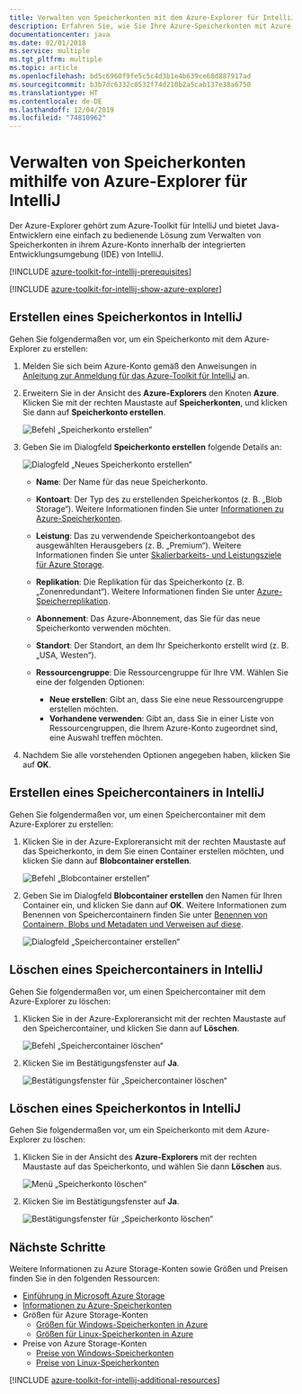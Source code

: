 ```yaml
---
title: Verwalten von Speicherkonten mit dem Azure-Explorer für IntelliJ
description: Erfahren Sie, wie Sie Ihre Azure-Speicherkonten mit Azure-Explorer für IntelliJ verwalten.
documentationcenter: java
ms.date: 02/01/2018
ms.service: multiple
ms.tgt_pltfrm: multiple
ms.topic: article
ms.openlocfilehash: bd5c6960f9fe5c5c4d3b1e4b639ce68d887917ad
ms.sourcegitcommit: b3b7dc6332c0532f74d210b2a5cab137e38a6750
ms.translationtype: HT
ms.contentlocale: de-DE
ms.lasthandoff: 12/04/2019
ms.locfileid: "74810962"
---
```

# <a name="manage-storage-accounts-by-using-the-azure-explorer-for-intellij"></a>Verwalten von Speicherkonten mithilfe von Azure-Explorer für IntelliJ

Der Azure-Explorer gehört zum Azure-Toolkit für IntelliJ und bietet Java-Entwicklern eine einfach zu bedienende Lösung zum Verwalten von Speicherkonten in ihrem Azure-Konto innerhalb der integrierten Entwicklungsumgebung (IDE) von IntelliJ.

[!INCLUDE [azure-toolkit-for-intellij-prerequisites](../includes/azure-toolkit-for-intellij-prerequisites.md)]

[!INCLUDE [azure-toolkit-for-intellij-show-azure-explorer](../includes/azure-toolkit-for-intellij-show-azure-explorer.md)]

## <a name="create-a-storage-account-in-intellij"></a>Erstellen eines Speicherkontos in IntelliJ

Gehen Sie folgendermaßen vor, um ein Speicherkonto mit dem Azure-Explorer zu erstellen:

1. Melden Sie sich beim Azure-Konto gemäß den Anweisungen in [Anleitung zur Anmeldung für das Azure-Toolkit für IntelliJ] an. 

2. Erweitern Sie in der Ansicht des **Azure-Explorers** den Knoten **Azure**. Klicken Sie mit der rechten Maustaste auf **Speicherkonten**, und klicken Sie dann auf **Speicherkonto erstellen**.

   ![Befehl „Speicherkonto erstellen“][CS01]

3. Geben Sie im Dialogfeld **Speicherkonto erstellen** folgende Details an:

   ![Dialogfeld „Neues Speicherkonto erstellen“][CS02]

   * **Name**: Der Name für das neue Speicherkonto.

   * **Kontoart**: Der Typ des zu erstellenden Speicherkontos (z. B. „Blob Storage“). Weitere Informationen finden Sie unter [Informationen zu Azure-Speicherkonten]. 

   * **Leistung**: Das zu verwendende Speicherkontoangebot des ausgewählten Herausgebers (z. B. „Premium“). Weitere Informationen finden Sie unter [Skalierbarkeits- und Leistungsziele für Azure Storage]. 

   * **Replikation**: Die Replikation für das Speicherkonto (z. B. „Zonenredundant“). Weitere Informationen finden Sie unter [Azure-Speicherreplikation]. 

   * **Abonnement**: Das Azure-Abonnement, das Sie für das neue Speicherkonto verwenden möchten.

   * **Standort**: Der Standort, an dem Ihr Speicherkonto erstellt wird (z. B. „USA, Westen“).

   * **Ressourcengruppe**: Die Ressourcengruppe für Ihre VM. Wählen Sie eine der folgenden Optionen:
      * **Neue erstellen**: Gibt an, dass Sie eine neue Ressourcengruppe erstellen möchten.
      * **Vorhandene verwenden**: Gibt an, dass Sie in einer Liste von Ressourcengruppen, die Ihrem Azure-Konto zugeordnet sind, eine Auswahl treffen möchten.

4. Nachdem Sie alle vorstehenden Optionen angegeben haben, klicken Sie auf **OK**.

## <a name="create-a-storage-container-in-intellij"></a>Erstellen eines Speichercontainers in IntelliJ

Gehen Sie folgendermaßen vor, um einen Speichercontainer mit dem Azure-Explorer zu erstellen:

1. Klicken Sie in der Azure-Exploreransicht mit der rechten Maustaste auf das Speicherkonto, in dem Sie einen Container erstellen möchten, und klicken Sie dann auf **Blobcontainer erstellen**.

   ![Befehl „Blobcontainer erstellen“][CC01]

2. Geben Sie im Dialogfeld **Blobcontainer erstellen** den Namen für Ihren Container ein, und klicken Sie dann auf **OK**. Weitere Informationen zum Benennen von Speichercontainern finden Sie unter [Benennen von Containern, Blobs und Metadaten und Verweisen auf diese].

   ![Dialogfeld „Speichercontainer erstellen“][CC02]

## <a name="delete-a-storage-container-in-intellij"></a>Löschen eines Speichercontainers in IntelliJ

Gehen Sie folgendermaßen vor, um einen Speichercontainer mit dem Azure-Explorer zu löschen:

1. Klicken Sie in der Azure-Exploreransicht mit der rechten Maustaste auf den Speichercontainer, und klicken Sie dann auf **Löschen**.

   ![Befehl „Speichercontainer löschen“][DC01]

2. Klicken Sie im Bestätigungsfenster auf **Ja**.

   ![Bestätigungsfenster für „Speichercontainer löschen“][DC02]

## <a name="delete-a-storage-account-in-intellij"></a>Löschen eines Speicherkontos in IntelliJ

Gehen Sie folgendermaßen vor, um ein Speicherkonto mit dem Azure-Explorer zu löschen:

1. Klicken Sie in der Ansicht des **Azure-Explorers** mit der rechten Maustaste auf das Speicherkonto, und wählen Sie dann **Löschen** aus.

   ![Menü „Speicherkonto löschen“][DS01]

2. Klicken Sie im Bestätigungsfenster auf **Ja**.

   ![Bestätigungsfenster für „Speicherkonto löschen“][DS02]

## <a name="next-steps"></a>Nächste Schritte

Weitere Informationen zu Azure Storage-Konten sowie Größen und Preisen finden Sie in den folgenden Ressourcen:

* [Einführung in Microsoft Azure Storage]
* [Informationen zu Azure-Speicherkonten]
* Größen für Azure Storage-Konten
  * [Größen für Windows-Speicherkonten in Azure]
  * [Größen für Linux-Speicherkonten in Azure]
* Preise von Azure Storage-Konten
  * [Preise von Windows-Speicherkonten]
  * [Preise von Linux-Speicherkonten]

[!INCLUDE [azure-toolkit-for-intellij-additional-resources](../includes/azure-toolkit-for-intellij-additional-resources.md)]

<!-- URL List -->

[Anleitung zur Anmeldung für das Azure-Toolkit für IntelliJ]: ./azure-toolkit-for-intellij-sign-in-instructions.md
[Einführung in Microsoft Azure Storage]: /azure/storage/storage-introduction
[Informationen zu Azure-Speicherkonten]: /azure/storage/storage-create-storage-account
[Azure-Speicherreplikation]: /azure/storage/storage-redundancy
[Skalierbarkeits- und Leistungsziele für Azure Storage]: /azure/storage/storage-scalability-targets
[Benennen von Containern, BLOBs und Metadaten und Verweisen auf diese]: https://go.microsoft.com/fwlink/?LinkId=255555

[Größen für Windows-Speicherkonten in Azure]: /azure/virtual-machines/virtual-machines-windows-sizes
[Größen für Linux-Speicherkonten in Azure]: /azure/virtual-machines/virtual-machines-linux-sizes
[Preise von Windows-Speicherkonten]: https://azure.microsoft.com/pricing/details/virtual-machines/windows/
[Preise von Linux-Speicherkonten]: https://azure.microsoft.com/pricing/details/virtual-machines/linux/

<!-- IMG List -->

[CS01]: media/azure-toolkit-for-intellij-managing-storage-accounts-using-azure-explorer/CS01.png
[CS02]: media/azure-toolkit-for-intellij-managing-storage-accounts-using-azure-explorer/CS02.png
[CC01]: media/azure-toolkit-for-intellij-managing-storage-accounts-using-azure-explorer/CC01.png
[CC02]: media/azure-toolkit-for-intellij-managing-storage-accounts-using-azure-explorer/CC02.png

[DS01]: media/azure-toolkit-for-intellij-managing-storage-accounts-using-azure-explorer/DS01.png
[DS02]: media/azure-toolkit-for-intellij-managing-storage-accounts-using-azure-explorer/DS02.png
[DC01]: media/azure-toolkit-for-intellij-managing-storage-accounts-using-azure-explorer/DC01.png
[DC02]: media/azure-toolkit-for-intellij-managing-storage-accounts-using-azure-explorer/DC02.png
